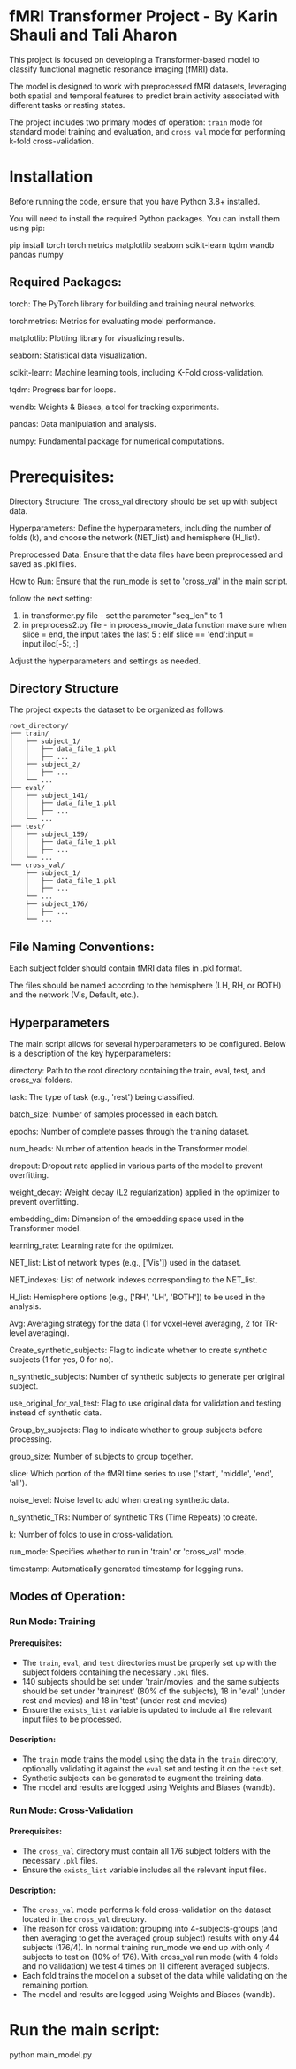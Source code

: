 # fMRI Transformer Project - By Karin Shauli and Tali Aharon

This project is focused on developing a Transformer-based model to classify functional magnetic resonance imaging (fMRI) data. 

The model is designed to work with preprocessed fMRI datasets, leveraging both spatial and temporal features to predict brain activity associated with different tasks or resting states. 

The project includes two primary modes of operation: `train` mode for standard model training and evaluation, and `cross_val` mode for performing k-fold cross-validation.


# Installation
Before running the code, ensure that you have Python 3.8+ installed. 

You will need to install the required Python packages. You can install them using pip:

pip install torch torchmetrics matplotlib seaborn scikit-learn tqdm wandb pandas numpy

## Required Packages:
torch: The PyTorch library for building and training neural networks.

torchmetrics: Metrics for evaluating model performance.

matplotlib: Plotting library for visualizing results.

seaborn: Statistical data visualization.

scikit-learn: Machine learning tools, including K-Fold cross-validation.

tqdm: Progress bar for loops.

wandb: Weights & Biases, a tool for tracking experiments.

pandas: Data manipulation and analysis.

numpy: Fundamental package for numerical computations.


# Prerequisites:
Directory Structure: The cross_val directory should be set up with subject data.

Hyperparameters: Define the hyperparameters, including the number of folds (k), and choose the network (NET_list) and hemisphere (H_list).

Preprocessed Data: Ensure that the data files have been preprocessed and saved as .pkl files.

How to Run:
Ensure that the run_mode is set to 'cross_val' in the main script.

follow the next setting:
1. in transformer.py file - set the parameter "seq_len" to 1
2. in preprocess2.py file - in process_movie_data function make sure when slice = end, the input takes the last 5 : elif slice == 'end':input = input.iloc[-5:, :]

Adjust the hyperparameters and settings as needed.

## Directory Structure

The project expects the dataset to be organized as follows:

```plaintext
root_directory/
├── train/
│   ├── subject_1/
│   │   ├── data_file_1.pkl
│   │   ├── ...
│   ├── subject_2/
│   │   ├── ...
│   └── ...
├── eval/
│   ├── subject_141/
│   │   ├── data_file_1.pkl
│   │   ├── ...
│   └── ...
├── test/
│   ├── subject_159/
│   │   ├── data_file_1.pkl
│   │   ├── ...
│   └── ...
└── cross_val/
    ├── subject_1/
    │   ├── data_file_1.pkl
    │   ├── ...
    └── ...
    ├── subject_176/
    │   ├── ...
    └── ... 
```

## File Naming Conventions:

Each subject folder should contain fMRI data files in .pkl format.

The files should be named according to the hemisphere (LH, RH, or BOTH) and the network (Vis, Default, etc.).

## Hyperparameters

The main script allows for several hyperparameters to be configured. Below is a description of the key hyperparameters:

directory: Path to the root directory containing the train, eval, test, and cross_val folders.

task: The type of task (e.g., 'rest') being classified.

batch_size: Number of samples processed in each batch.

epochs: Number of complete passes through the training dataset.

num_heads: Number of attention heads in the Transformer model.

dropout: Dropout rate applied in various parts of the model to prevent overfitting.

weight_decay: Weight decay (L2 regularization) applied in the optimizer to prevent overfitting.

embedding_dim: Dimension of the embedding space used in the Transformer model.

learning_rate: Learning rate for the optimizer.

NET_list: List of network types (e.g., ['Vis']) used in the dataset.

NET_indexes: List of network indexes corresponding to the NET_list.

H_list: Hemisphere options (e.g., ['RH', 'LH', 'BOTH']) to be used in the analysis.

Avg: Averaging strategy for the data (1 for voxel-level averaging, 2 for TR-level averaging).

Create_synthetic_subjects: Flag to indicate whether to create synthetic subjects (1 for yes, 0 for no).

n_synthetic_subjects: Number of synthetic subjects to generate per original subject.

use_original_for_val_test: Flag to use original data for validation and testing instead of synthetic data.

Group_by_subjects: Flag to indicate whether to group subjects before processing.

group_size: Number of subjects to group together.

slice: Which portion of the fMRI time series to use ('start', 'middle', 'end', 'all').

noise_level: Noise level to add when creating synthetic data.

n_synthetic_TRs: Number of synthetic TRs (Time Repeats) to create.

k: Number of folds to use in cross-validation.

run_mode: Specifies whether to run in 'train' or 'cross_val' mode.

timestamp: Automatically generated timestamp for logging runs.

## Modes of Operation:
### Run Mode: Training

#### Prerequisites:

- The `train`, `eval`, and `test` directories must be properly set up with the subject folders containing the necessary `.pkl` files.
- 140 subjects should be set under 'train/movies' and the same subjects should be set under 'train/rest' (80% of the subjects), 18 in 'eval' (under rest and movies) and 18 in 'test' (under rest and movies)
- Ensure the `exists_list` variable is updated to include all the relevant input files to be processed.

#### Description:

- The `train` mode trains the model using the data in the `train` directory, optionally validating it against the `eval` set and testing it on the `test` set.
- Synthetic subjects can be generated to augment the training data.
- The model and results are logged using Weights and Biases (wandb).

### Run Mode: Cross-Validation

#### Prerequisites:

- The `cross_val` directory must contain all 176 subject folders with the necessary `.pkl` files.
- Ensure the `exists_list` variable includes all the relevant input files.

#### Description:

- The `cross_val` mode performs k-fold cross-validation on the dataset located in the `cross_val` directory.
- The reason for cross validation: grouping into 4-subjects-groups (and then averaging to get the averaged group subject) results with only 44 subjects (176/4). In normal training run_mode we end up with only 4 subjects to test on (10% of 176). With cross_val run mode (with 4 folds and no validation) we test 4 times on 11 different averaged subjects. 
- Each fold trains the model on a subset of the data while validating on the remaining portion.
- The model and results are logged using Weights and Biases (wandb).


# Run the main script:

python main_model.py
